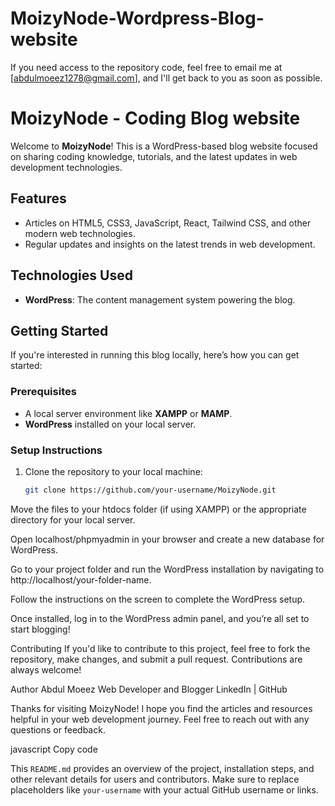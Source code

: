 # MoizyNode-Wordpress-Blog-website
If you need access to the repository code, feel free to email me at [abdulmoeez1278@gmail.com], and I'll get back to you as soon as possible.

# MoizyNode - Coding Blog website

Welcome to **MoizyNode**! This is a WordPress-based blog website focused on sharing coding knowledge, tutorials, and the latest updates in web development technologies.

## Features

- Articles on HTML5, CSS3, JavaScript, React, Tailwind CSS, and other modern web technologies.
- Regular updates and insights on the latest trends in web development.

## Technologies Used

- **WordPress**: The content management system powering the blog.
## Getting Started

If you're interested in running this blog locally, here’s how you can get started:

### Prerequisites

- A local server environment like **XAMPP** or **MAMP**.
- **WordPress** installed on your local server.

### Setup Instructions

1. Clone the repository to your local machine:
   ```bash
   git clone https://github.com/your-username/MoizyNode.git
Move the files to your htdocs folder (if using XAMPP) or the appropriate directory for your local server.

Open localhost/phpmyadmin in your browser and create a new database for WordPress.

Go to your project folder and run the WordPress installation by navigating to http://localhost/your-folder-name.

Follow the instructions on the screen to complete the WordPress setup.

Once installed, log in to the WordPress admin panel, and you’re all set to start blogging!

Contributing
If you'd like to contribute to this project, feel free to fork the repository, make changes, and submit a pull request. Contributions are always welcome!

Author
Abdul Moeez
Web Developer and Blogger
LinkedIn | GitHub

Thanks for visiting MoizyNode! I hope you find the articles and resources helpful in your web development journey. Feel free to reach out with any questions or feedback.

javascript
Copy code

This `README.md` provides an overview of the project, installation steps, and other relevant details for users and contributors. Make sure to replace placeholders like `your-username` with your actual GitHub username or links.
